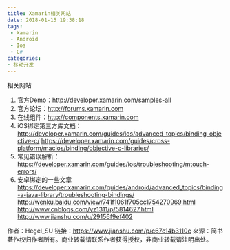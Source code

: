 ```yaml
---
title: Xamarin相关网站
date: 2018-01-15 19:38:18
tags: 
 - Xamarin
 - Android
 - Ios
 - C#
categories: 
- 移动开发
---
```

相关网站
1. 官方Demo：http://developer.xamarin.com/samples-all
2. 官方论坛：http://forums.xamarin.com
3. 在线组件：http://components.xamarin.com
4. iOS绑定第三方库文档：
http://developer.xamarin.com/guides/ios/advanced_topics/binding_objective-c/
https://developer.xamarin.com/guides/cross-platform/macios/binding/objective-c-libraries/
5. 常见错误解析：
https://developer.xamarin.com/guides/ios/troubleshooting/mtouch-errors/
6. 安卓绑定的一些文章
https://developer.xamarin.com/guides/android/advanced_topics/binding-a-java-library/troubleshooting-bindings/
http://wenku.baidu.com/view/741f1061f705cc1754270969.html
http://www.cnblogs.com/yz1311/p/5814627.html
http://www.jianshu.com/u/29156f9ef402

作者：Hegel_SU
链接：https://www.jianshu.com/p/c67c14b3110c
來源：简书
著作权归作者所有。商业转载请联系作者获得授权，非商业转载请注明出处。